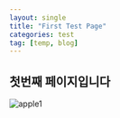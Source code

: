 ```yaml
---
layout: single
title: "First Test Page"
categories: test
tag: [temp, blog]
---
```


## 첫번째 페이지입니다

![apple1](../../images/2022-06-06-first/apple1.jpeg)